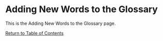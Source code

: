 # Adding New Words to the Glossary

This is the Adding New Words to the Glossary page.

[Return to Table of Contents](functionality-lecturers/add-words)
